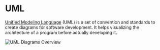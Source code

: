 # UML


[Unified Modeling Language](https://wikipedia.org/wiki/unified_modeling_language) (UML) is a set of convention and standards to create diagrams for software development. It helps visualizing the architecture of a program before actually developing it.

![UML Diagrams Overview](https://upload.wikimedia.org/wikipedia/commons/thumb/e/ed/uml_diagrams_overview.svg/1200px-uml_diagrams_overview.svg.png)
